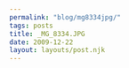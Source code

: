 ```yaml
---
permalink: "blog/mg8334jpg/"
tags: posts
title: _MG_8334.JPG
date: 2009-12-22
layout: layouts/post.njk
---
```


